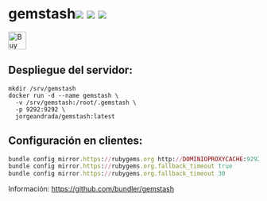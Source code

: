 # gemstash[![](https://images.microbadger.com/badges/version/jorgeandrada/gemstash:latest.svg)](https://microbadger.com/images/jorgeandrada/gemstash:latest "Get your own version badge on microbadger.com") [![](https://images.microbadger.com/badges/image/jorgeandrada/gemstash:latest.svg)](https://microbadger.com/images/jorgeandrada/gemstash:latest "Get your own image badge on microbadger.com") [![](https://images.microbadger.com/badges/commit/jorgeandrada/gemstash:latest.svg)](https://microbadger.com/images/jorgeandrada/gemstash:latest "Get your own commit badge on microbadger.com")

<a href='https://ko-fi.com/A417UXC' target='_blank'><img height='36' style='border:0px;height:36px;' src='https://az743702.vo.msecnd.net/cdn/kofi2.png?v=0' border='0' alt='Buy Me a Coffee at ko-fi.com' /></a>


## Despliegue del servidor:

```
mkdir /srv/gemstash
docker run -d --name gemstash \
  -v /srv/gemstash:/root/.gemstash \
  -p 9292:9292 \
  jorgeandrada/gemstash:latest
```

## Configuración en clientes:
```ruby
bundle config mirror.https://rubygems.org http://DOMINIOPROXYCACHE:9292
bundle config mirror.https://rubygems.org.fallback_timeout true
bundle config mirror.https://rubygems.org.fallback_timeout 30
```

Información: https://github.com/bundler/gemstash
